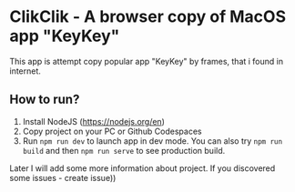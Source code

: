 # ClikClik - A browser copy of MacOS app "KeyKey"
This app is attempt copy popular app "KeyKey" by frames, that i found in internet. 
## How to run?
1. Install NodeJS (https://nodejs.org/en)
2. Copy project on your PC or Github Codespaces
3. Run `npm run dev` to launch app in dev mode. You can also try `npm run build` and then `npm run serve` to see production build.

Later I will add some more information about project. If you discovered some issues - create issue))
